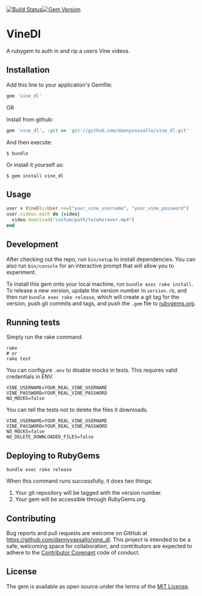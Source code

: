 [![Build Status](https://travis-ci.org/dannyvassallo/vine_dl.svg?branch=gem)](https://travis-ci.org/dannyvassallo/vine_dl)[![Gem Version](https://badge.fury.io/rb/vine_dl.svg)](https://badge.fury.io/rb/vine_dl)

# VineDl

A rubygem to auth in and rip a users Vine videos.

## Installation

Add this line to your application's Gemfile:

```ruby
gem 'vine_dl'
```

OR

Install from github:

```ruby
gem 'vine_dl', :git => 'git://github.com/dannyvassallo/vine_dl.git'
```

And then execute:

    $ bundle

Or install it yourself as:

    $ gem install vine_dl

## Usage

```ruby
user = VineDl::User.new("your_vine_username", "your_vine_password")
user.videos.each do |video|
  video.download("custom/path/to/wherever.mp4")
end
```

## Development

After checking out the repo, run `bin/setup` to install dependencies. You can also run `bin/console` for an interactive prompt that will allow you to experiment.

To install this gem onto your local machine, run `bundle exec rake install`. To release a new version, update the version number in `version.rb`, and then run `bundle exec rake release`, which will create a git tag for the version, push git commits and tags, and push the `.gem` file to [rubygems.org](https://rubygems.org).

## Running tests

Simply run the rake command.

```shell
rake
# or
rake test
```

You can configure `.env` to disable mocks in tests.
This requires valid credentials in ENV.

```shell
VINE_USERNAME=YOUR_REAL_VINE_USERNAME
VINE_PASSWORD=YOUR_REAL_VINE_PASSWORD
NO_MOCKS=false
```

You can tell the tests not to delete the files it downloads.

```shell
VINE_USERNAME=YOUR_REAL_VINE_USERNAME
VINE_PASSWORD=YOUR_REAL_VINE_PASSWORD
NO_MOCKS=false
NO_DELETE_DOWNLOADED_FILES=false
```

## Deploying to RubyGems

```shell
bundle exec rake release
```

When this command runs successfully, it does two things:

 1. Your git repository will be tagged with the version number.
 2. Your gem will be accessible through RubyGems.org.

## Contributing

Bug reports and pull requests are welcome on GitHub at https://github.com/dannyvassallo/vine_dl. This project is intended to be a safe, welcoming space for collaboration, and contributors are expected to adhere to the [Contributor Covenant](http://contributor-covenant.org) code of conduct.


## License

The gem is available as open source under the terms of the [MIT License](http://opensource.org/licenses/MIT).
